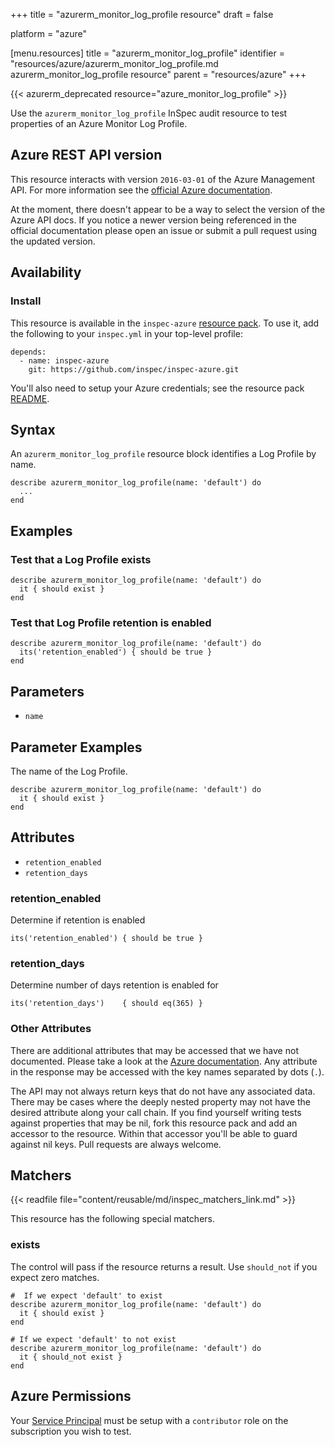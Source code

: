 +++
title = "azurerm_monitor_log_profile resource"
draft = false

platform = "azure"

[menu.resources]
    title = "azurerm_monitor_log_profile"
    identifier = "resources/azure/azurerm_monitor_log_profile.md azurerm_monitor_log_profile resource"
    parent = "resources/azure"
+++

{{< azurerm_deprecated resource="azure_monitor_log_profile" >}}

Use the `azurerm_monitor_log_profile` InSpec audit resource to test properties
of an Azure Monitor Log Profile.

## Azure REST API version

This resource interacts with version `2016-03-01` of the Azure Management API.
For more information see the [official Azure documentation](https://docs.microsoft.com/en-us/rest/api/monitor/logprofiles/get).

At the moment, there doesn't appear to be a way to select the version of the
Azure API docs. If you notice a newer version being referenced in the official
documentation please open an issue or submit a pull request using the updated
version.

## Availability

### Install

This resource is available in the `inspec-azure` [resource
pack](/reference/glossary/#resource-pack). To use it, add the
following to your `inspec.yml` in your top-level profile:

    depends:
      - name: inspec-azure
        git: https://github.com/inspec/inspec-azure.git

You'll also need to setup your Azure credentials; see the resource pack
[README](https://github.com/inspec/inspec-azure#inspec-for-azure).

## Syntax

An `azurerm_monitor_log_profile` resource block identifies a Log Profile by name.

    describe azurerm_monitor_log_profile(name: 'default') do
      ...
    end

## Examples

### Test that a Log Profile exists

    describe azurerm_monitor_log_profile(name: 'default') do
      it { should exist }
    end

### Test that Log Profile retention is enabled

    describe azurerm_monitor_log_profile(name: 'default') do
      its('retention_enabled') { should be true }
    end

## Parameters

- `name`

## Parameter Examples

The name of the Log Profile.

    describe azurerm_monitor_log_profile(name: 'default') do
      it { should exist }
    end

## Attributes

- `retention_enabled`
- `retention_days`

### retention_enabled

Determine if retention is enabled

    its('retention_enabled') { should be true }

### retention_days

Determine number of days retention is enabled for

    its('retention_days')    { should eq(365) }

### Other Attributes

There are additional attributes that may be accessed that we have not
documented. Please take a look at the [Azure documentation](#azure-rest-api-version).
Any attribute in the response may be accessed with the key names separated by
dots (`.`).

The API may not always return keys that do not have any associated data. There
may be cases where the deeply nested property may not have the desired
attribute along your call chain. If you find yourself writing tests against
properties that may be nil, fork this resource pack and add an accessor to the
resource. Within that accessor you'll be able to guard against nil keys. Pull
requests are always welcome.

## Matchers

{{< readfile file="content/reusable/md/inspec_matchers_link.md" >}}

This resource has the following special matchers.

### exists

The control will pass if the resource returns a result. Use `should_not` if you expect
zero matches.

    #  If we expect 'default' to exist
    describe azurerm_monitor_log_profile(name: 'default') do
      it { should exist }
    end

    # If we expect 'default' to not exist
    describe azurerm_monitor_log_profile(name: 'default') do
      it { should_not exist }
    end

## Azure Permissions

Your [Service
Principal](https://docs.microsoft.com/en-us/azure/azure-resource-manager/resource-group-create-service-principal-portal)
must be setup with a `contributor` role on the subscription you wish to test.
